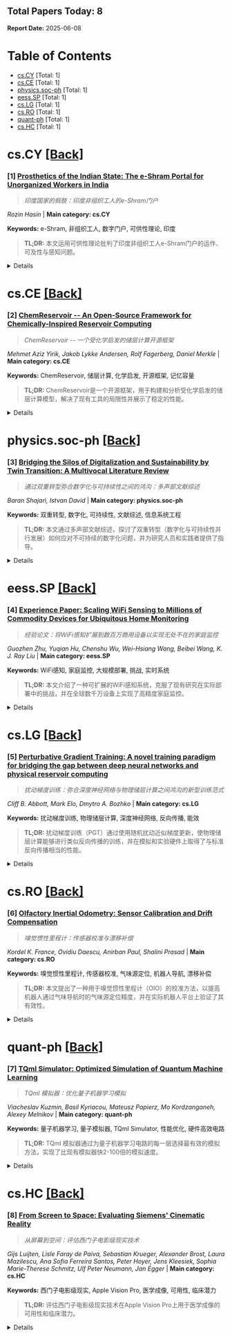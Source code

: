 ## Total Papers Today: 8
**Report Date:** 2025-06-08

<div id=toc></div>

# Table of Contents

- [cs.CY](#cs.CY) [Total: 1]
- [cs.CE](#cs.CE) [Total: 1]
- [physics.soc-ph](#physics.soc-ph) [Total: 1]
- [eess.SP](#eess.SP) [Total: 1]
- [cs.LG](#cs.LG) [Total: 1]
- [cs.RO](#cs.RO) [Total: 1]
- [quant-ph](#quant-ph) [Total: 1]
- [cs.HC](#cs.HC) [Total: 1]


<div id='cs.CY'></div>

# cs.CY [[Back]](#toc)

### [1] [Prosthetics of the Indian State: The e-Shram Portal for Unorganized Workers in India](https://arxiv.org/abs/2503.05714)
> *印度国家的假肢：印度非组织工人的e-Shram门户*

*Rozin Hasin* | **Main category: cs.CY**

**Keywords:** e-Shram, 非组织工人, 数字门户, 可供性理论, 印度

> **TL;DR:** 本文运用可供性理论批判了印度非组织工人e-Shram门户的运作、可及性与感知问题。

<details>
  <summary>Details</summary>

**Motivation:** 本研究论文旨在考察印度非正规经济部门中非组织工人的数字门户/数据库e-Shram。

**Method:** 运用可供性理论，批判该数据库对劳动者的操作化，以及可及性和感知问题。

**Result:** 批判了e-Shram门户在劳动者操作化、可及性和感知方面存在的问题。

**Conclusion:** 摘要中未提及

> **ai_Abstract:** 本研究论文考察了印度非正规经济部门中非组织工人的数字门户e-Shram。作者运用可供性理论，批判了该数据库在劳动者操作化方面的不足，并指出了可及性和感知方面的问题。

> **摘要翻译:** 本研究论文考察了当前印度非正规经济部门中非组织工人的数字门户/数据库：e-Shram。作者运用可供性理论，批判了该数据库对劳动者的操作化，以及可及性和感知方面的问题。

</details>


<div id='cs.CE'></div>

# cs.CE [[Back]](#toc)

### [2] [ChemReservoir -- An Open-Source Framework for Chemically-Inspired Reservoir Computing](https://arxiv.org/abs/2506.04249)
> *ChemReservoir -- 一个受化学启发的储层计算开源框架*

*Mehmet Aziz Yirik, Jakob Lykke Andersen, Rolf Fagerberg, Daniel Merkle* | **Main category: cs.CE**

**Keywords:** ChemReservoir, 储层计算, 化学启发, 开源框架, 记忆容量

> **TL;DR:** ChemReservoir是一个开源框架，用于构建和分析受化学启发的储层计算模型，解决了现有工具的局限性并展示了稳定的性能。

<details>
  <summary>Details</summary>

**Motivation:** 现有的基于DNA化学的储层计算工具存在局限性，包括主要关注DNA化学和维护状态不佳，导致可用性受限，因此需要一个合适的开源工具。

**Method:** 本研究引入了ChemReservoir，一个用于构建和分析受化学启发储层计算的通用开源框架。它通过增强测试、评估和可重复性来解决现有研究的局限性。

**Result:** 该工具使用各种基于循环的储层拓扑进行了评估，并在记忆容量任务中展示了在不同配置下的稳定性能。

**Conclusion:** Not mentioned in abstract

> **ai_Abstract:** 本文介绍了ChemReservoir，一个用于受化学启发的储层计算的开源框架。该框架旨在解决现有DNA化学驱动的储层计算工具的局限性，提供一个更通用的构建和分析化学启发储层的方法，并增强测试、评估和可重复性。通过对不同循环拓扑的评估，ChemReservoir在记忆容量任务中表现出稳定的性能。

> **摘要翻译:** 储层计算是一种循环神经网络，它使用固定的非线性动力系统（称为储层）将输入映射到更高维空间。文献中存在各种类型的储层，从硅内到体外。在化学信息学中，以前的研究通过开发基于模拟的化学启发式硅内储层模型为该领域做出了贡献。Yahiro使用基于DNA的化学反应网络作为其储层，Nguyen开发了一个基于Gillespie算法的DNA化学启发工具。然而，这些软件工具主要侧重于DNA化学设计，并且其维护状态限制了其当前的可用性。由于这些限制，需要一个合适的开源工具。本研究介绍了ChemReservoir，一个用于化学启发储层计算的开源框架。与以前专注于DNA化学的研究不同，ChemReservoir是一个用于构建和分析化学启发储层的通用框架，它还通过确保增强测试、评估和可重复性来解决这些先前研究中的局限性。该工具使用各种基于循环的储层拓扑进行了评估，并在记忆容量任务中展示了在不同配置下的稳定性能。

</details>


<div id='physics.soc-ph'></div>

# physics.soc-ph [[Back]](#toc)

### [3] [Bridging the Silos of Digitalization and Sustainability by Twin Transition: A Multivocal Literature Review](https://arxiv.org/abs/2506.04267)
> *通过双重转型弥合数字化与可持续性之间的鸿沟：多声部文献综述*

*Baran Shajari, Istvan David* | **Main category: physics.soc-ph**

**Keywords:** 双重转型, 数字化, 可持续性, 文献综述, 信息系统工程

> **TL;DR:** 本文通过多声部文献综述，探讨了双重转型（数字化与可持续性并行发展）如何应对不可持续的数字化问题，并为研究人员和实践者提供了指导。

<details>
  <summary>Details</summary>

**Motivation:** 双重转型是为了应对日益增长的不可持续数字化问题，特别是生态方面的问题，因为忽视这个问题最终会限制社会的数字适应能力和人类解决问题的能力。

**Method:** 本文通过系统地调查学术文献和灰色文献，澄清了双重转型的关键概念。

**Result:** 本文澄清了双重转型的关键概念，并为研究人员和实践者提供了指导，以引导他们的创新工作。

**Conclusion:** 信息系统工程必须找到方法来支持双重转型，通过其大量的知识、方法和技术来引导研究人员和实践者的创新努力。

> **ai_Abstract:** 本文通过对双重转型（数字化与可持续性并行发展）的学术和灰色文献进行系统综述，旨在弥合数字化与可持续性之间的差距。研究明确了双重转型的核心概念，并为研究人员和实践者提供了应对不可持续数字化问题的指导。

> **摘要翻译:** 双重转型是指数字化和可持续性转型以相互支持的方式并行进行，或者通俗地说，“通过IT和数据实现绿色化”。双重转型旨在应对日益增长的不可持续数字化问题，特别是在生态方面。忽视这个问题最终将限制社会的数字适应能力和人类解决问题的能力。信息系统工程必须找到方法，通过其大量的知识、方法和技术来支持双重转型之旅。为此，我们系统地调查了关于双重转型的学术文献和灰色文献，澄清了关键概念，并为研究人员和实践者提供了指导，以引导他们的创新工作。

</details>


<div id='eess.SP'></div>

# eess.SP [[Back]](#toc)

### [4] [Experience Paper: Scaling WiFi Sensing to Millions of Commodity Devices for Ubiquitous Home Monitoring](https://arxiv.org/abs/2506.04322)
> *经验论文：将WiFi感知扩展到数百万商用设备以实现无处不在的家庭监控*

*Guozhen Zhu, Yuqian Hu, Chenshu Wu, Wei-Hsiang Wang, Beibei Wang, K. J. Ray Liu* | **Main category: eess.SP**

**Keywords:** WiFi感知, 家庭监控, 大规模部署, 挑战, 实时系统

> **TL;DR:** 本文介绍了一种可扩展的WiFi感知系统，克服了现有研究在实际部署中的挑战，并在全球数千万设备上实现了高精度家庭监控。

<details>
  <summary>Details</summary>

**Motivation:** WiFi家庭监控作为传统解决方案的替代品，具有广泛覆盖和低侵入性。然而，现有WiFi感知研究在实际应用中面临非人类运动误报、低成本硬件CSI不一致、多用户环境干扰以及边缘设备计算限制等挑战，阻碍了其大规模部署。

**Method:** 本文提出了一种实用且可扩展的WiFi感知系统来解决上述挑战。该系统通过全面的两年评估进行验证，涉及280个边缘设备、16种场景和超过400万个运动样本。该系统还集成了感知和通信功能，支持WiFi感知和数据传输同步进行。

**Result:** 所提出的系统已在全球超过1000万商用路由器和1亿智能灯泡上运行。在多样化的真实家庭环境中，系统实现了92.61%的准确率，将非人类运动引起的误报从63.1%降低到8.4%，并将CSI传输开销降低了99.72%。

**Conclusion:** 这项工作通过弥合理论研究与商业部署之间的差距，为在真实环境中扩展WiFi感知提供了实用的见解。研究发现和策略可推广到各种WiFi感知应用。

> **ai_Abstract:** 本文介绍了一个大规模WiFi感知解决方案的开发和部署经验，该方案已在全球数千万设备上运行。针对现有研究在实际应用中遇到的四项挑战（非人类运动误报、硬件不一致、多用户干扰、计算限制），文章提出了一种实用且可扩展的系统。该系统通过广泛评估，在真实家庭环境中实现了高精度（92.61%），并显著降低了误报率和数据传输开销。该研究为WiFi感知的大规模商业部署提供了宝贵经验。

> **摘要翻译:** 基于WiFi的家庭监控已成为传统基于摄像头和传感器的解决方案的一种引人注目的替代方案，它利用现有无线基础设施，以最小的侵入性提供广泛覆盖。本文介绍了开发和部署大规模WiFi感知解决方案的关键见解和经验教训，该解决方案目前在全球超过1000万商用现成路由器和1亿智能灯泡上运行。通过这次广泛部署，我们识别出阻碍现有研究实际应用的四个现实挑战：1）非人类运动（例如宠物）经常触发误报；2）低成本WiFi芯片组和异构硬件导致信道状态信息（CSI）测量不一致；3）多用户环境中的运动干扰使居住者区分复杂化；4）边缘设备的计算限制和有限的云传输阻碍了实时处理。为了解决这些挑战，我们提出了一种实用且可扩展的系统，并通过对280个边缘设备、16种场景和超过400万个运动样本进行的全面两年评估进行了验证。我们的解决方案在多样化的真实家庭环境中实现了92.61%的准确率，同时将非人类运动引起的误报从63.1%降低到8.4%，并将CSI传输开销降低了99.72%。值得注意的是，我们的系统集成了感知和通信功能，支持在家庭WiFi网络上同时进行WiFi感知和数据传输。虽然侧重于家庭监控，但我们的发现和策略可推广到各种WiFi感知应用。通过弥合理论研究与商业部署之间的差距，这项工作为在真实环境中扩展WiFi感知提供了实用的见解。

</details>


<div id='cs.LG'></div>

# cs.LG [[Back]](#toc)

### [5] [Perturbative Gradient Training: A novel training paradigm for bridging the gap between deep neural networks and physical reservoir computing](https://arxiv.org/abs/2506.04523)
> *扰动梯度训练：弥合深度神经网络与物理储层计算之间鸿沟的新型训练范式*

*Cliff B. Abbott, Mark Elo, Dmytro A. Bozhko* | **Main category: cs.LG**

**Keywords:** 扰动梯度训练, 物理储层计算, 深度神经网络, 反向传播, 能效

> **TL;DR:** 扰动梯度训练（PGT）通过使用随机扰动近似梯度更新，使物理储层计算能够进行类似反向传播的训练，并在模拟和实验硬件上取得了与标准反向传播相当的性能。

<details>
  <summary>Details</summary>

**Motivation:** 物理储层计算由于其黑箱性质无法进行反向传播，这限制了其应用。本研究旨在克服这一关键限制。

**Method:** 扰动梯度训练（PGT）受物理学中微扰理论的启发，利用网络参数空间中的随机扰动，仅通过前向传播来近似梯度更新。

**Result:** PGT在模拟神经网络架构（包括密集网络和带储层层的Transformer模型）以及使用磁振自振荡环作为物理储层的实验硬件上均可行。结果表明，在反向传播不切实际或不可能的情况下，PGT可以实现与标准反向传播方法相当的性能。

**Conclusion:** PGT是未来将物理储层集成到更深层神经网络架构中，并在AI训练中实现显著能效增益的有前景的一步。

> **ai_Abstract:** 本论文介绍了扰动梯度训练（PGT），这是一种新型训练范式，旨在解决物理储层计算因其黑箱性质而无法执行反向传播的关键限制。PGT借鉴物理学中的微扰理论，通过在网络参数空间中引入随机扰动，仅利用前向传播来近似梯度更新。研究在模拟神经网络（包括密集网络和带储层层的Transformer模型）以及使用磁振自振荡环的实验硬件上验证了该方法的有效性。结果表明，在反向传播不可行或不可能的情况下，PGT能够达到与标准反向传播方法相当的性能。PGT为将物理储层整合到更深层神经网络架构并提升AI训练能效提供了新的途径。

> **摘要翻译:** 我们引入了扰动梯度训练（PGT），这是一种新型训练范式，它克服了物理储层计算的一个关键限制：由于物理储层的黑箱性质，无法执行反向传播。PGT受物理学中微扰理论的启发，利用网络参数空间中的随机扰动，仅通过前向传播来近似梯度更新。我们在模拟神经网络架构（包括密集网络和带储层层的Transformer模型）以及使用磁振自振荡环作为物理储层的实验硬件上演示了这种方法的可行性。我们的结果表明，在反向传播不切实际或不可能的情况下，PGT可以实现与标准反向传播方法相当的性能。PGT代表着将物理储层集成到更深层神经网络架构并实现AI训练中显著能效增益的有前景的一步。

</details>


<div id='cs.RO'></div>

# cs.RO [[Back]](#toc)

### [6] [Olfactory Inertial Odometry: Sensor Calibration and Drift Compensation](https://arxiv.org/abs/2506.04539)
> *嗅觉惯性里程计：传感器校准与漂移补偿*

*Kordel K. France, Ovidiu Daescu, Anirban Paul, Shalini Prasad* | **Main category: cs.RO**

**Keywords:** 嗅觉惯性里程计, 传感器校准, 气味源定位, 机器人导航, 漂移补偿

> **TL;DR:** 本文提出了一种用于嗅觉惯性里程计（OIO）的校准方法，以提高机器人通过气味导航时的气味源定位精度，并在实际机器人平台上验证了其有效性。

<details>
  <summary>Details</summary>

**Motivation:** 气体动力学和环境因素会对嗅觉导航任务造成干扰，使得嗅觉惯性里程计（OIO）难以实现。

**Method:** 本文定义了一种通用的OIO校准过程，适用于多种嗅觉传感器类型，并专注于在慢速移动机器人平台上实现厘米级精度的气味源定位。该过程在实际机械臂上进行了演示。

**Result:** 所提出的OIO校准过程能够提高机器人嗅觉导航任务的性能，优于冷启动状态。实现了厘米级精度的气味源定位。

**Conclusion:** 所提出的OIO校准方法能够有效提高嗅觉惯性里程计的性能，使其在机器人嗅觉导航任务中实现更精确的气味源定位。

> **ai_Abstract:** 嗅觉惯性里程计（OIO）通过融合气体传感器和惯性数据帮助机器人进行气味导航，但气体动力学和环境因素会引入干扰。本文提出了一种通用的OIO校准过程，旨在实现厘米级精度的气味源定位，并适用于多种嗅觉传感器。研究在机械臂上验证了该方法，结果表明校准显著提升了嗅觉导航任务的性能。

> **摘要翻译:** 视觉惯性里程计（VIO）是融合视觉和运动学数据以理解机器在导航任务中状态的过程。嗅觉惯性里程计（OIO）是VIO的类比，它将气体传感器的信号与惯性数据融合，以帮助机器人通过气味进行导航。气体动力学和环境因素会对嗅觉导航任务引入干扰，这使得OIO难以实现。在我们的工作中，我们定义了一个用于OIO的机器人校准过程，该过程可推广到多种嗅觉传感器类型。我们的重点是专门校准OIO，以在慢速移动机器人平台上实现厘米级精度的气味源定位，以展示其在机器人手术和无接触安全检查中的用例。我们在真实的机械臂上演示了我们的OIO校准过程，并展示了这种校准如何提高冷启动嗅觉导航任务的性能。

</details>


<div id='quant-ph'></div>

# quant-ph [[Back]](#toc)

### [7] [TQml Simulator: Optimized Simulation of Quantum Machine Learning](https://arxiv.org/abs/2506.04891)
> *TQml 模拟器：优化量子机器学习模拟*

*Viacheslav Kuzmin, Basil Kyriacou, Mateusz Papierz, Mo Kordzanganeh, Alexey Melnikov* | **Main category: quant-ph**

**Keywords:** 量子机器学习, 量子模拟器, TQml Simulator, 性能优化, 硬件高效电路

> **TL;DR:** TQml 模拟器通过为量子机器学习电路的每一层选择最有效的模拟方法，实现了比现有模拟器快2-100倍的模拟速度。

<details>
  <summary>Details</summary>

**Motivation:** 开发高速数值模拟器对于推进量子机器学习领域的研究至关重要，特别是针对硬件高效的量子电路。

**Method:** 研究人员对模拟量子态向量上门层作用的通用和门特定技术进行了数值基准测试，旨在加速量子机器学习算法的整体模拟。他们发现最佳模拟方法取决于所涉及的量子比特数量，并通过结合定制技术开发了名为TQml Simulator的模拟器，该模拟器为给定电路的每一层采用最有效的模拟方法。

**Result:** TQml 模拟器在标准门集（如旋转门和CNOT门）以及IonQ和IBM量子处理单元的原生门构建的电路上进行了评估。在大多数情况下，其性能比等效的Pennylane's default.qubit 模拟器快约2到100倍，具体取决于电路、量子比特数量、输入数据批次大小和所用硬件。

**Conclusion:** 为量子机器学习电路的每一层选择最有效的模拟方法，可以显著提高模拟性能，TQml 模拟器证明了这种优化策略的有效性。

> **ai_Abstract:** 本研究开发了TQml模拟器，一个用于加速量子机器学习算法模拟的工具。通过对模拟量子门层作用的技术进行基准测试，研究发现最佳模拟方法取决于量子比特数量，并据此设计了TQml模拟器，该模拟器能为电路的每一层选择最有效的模拟方法。实验结果表明，TQml模拟器在多种电路和硬件上比Pennylane的default.qubit模拟器快2到100倍。

> **摘要翻译:** 硬件高效的量子机器学习电路通常由交替的均匀应用门层组成。此类电路的高速数值模拟器对于推进该领域的研究至关重要。在这项工作中，我们对模拟量子态向量上门层作用的通用和门特定技术进行了数值基准测试，旨在加速量子机器学习算法的整体模拟。我们的分析表明，给定门层的最佳模拟方法取决于所涉及的量子比特数量，并且定制技术的组合可以在给定电路的正向和反向传播中产生显著的性能增益。基于这些见解，我们开发了一个名为TQml模拟器的数值模拟器，该模拟器为给定电路的每一层采用最有效的模拟方法。我们在由标准门集（如旋转门和CNOT门）以及IonQ和IBM量子处理单元的原生门构建的电路上评估了TQml模拟器。在大多数情况下，我们的模拟器比等效的Pennylane的default.qubit模拟器快约2到100倍，具体取决于电路、量子比特数量、输入数据批次大小和所用硬件。

</details>


<div id='cs.HC'></div>

# cs.HC [[Back]](#toc)

### [8] [From Screen to Space: Evaluating Siemens' Cinematic Reality](https://arxiv.org/abs/2506.04972)
> *从屏幕到空间：评估西门子电影级现实技术*

*Gijs Luijten, Lisle Faray de Paiva, Sebastian Krueger, Alexander Brost, Laura Mazilescu, Ana Sofia Ferreira Santos, Peter Hoyer, Jens Kleesiek, Sophia Marie-Therese Schmitz, Ulf Peter Neumann, Jan Egger* | **Main category: cs.HC**

**Keywords:** 西门子电影级现实, Apple Vision Pro, 医学成像, 可用性, 临床潜力

> **TL;DR:** 评估西门子电影级现实技术在Apple Vision Pro上用于医学成像的可用性和临床潜力。

<details>
  <summary>Details</summary>

**Motivation:** 作为首批完全接触西门子电影级现实研究团队之一，评估其在Apple Vision Pro上进行电影级体渲染的可用性和临床潜力。

**Method:** 可视化CHAOS和MRCP_DLRecon数据集中的静脉期肝脏CT和磁共振胰胆管造影扫描。14名医学专家使用系统可用性量表、ISONORM 9242-110-S问卷和开放式调查评估了可用性和预期的临床整合潜力。

**Result:** 专家反馈确定了可行性、关键可用性优势以及在真实世界临床工作流程中促进适应所需的特性。

**Conclusion:** 研究结果为沉浸式电影级渲染在医学成像中的潜力提供了见解。

> **ai_Abstract:** 本研究评估了西门子电影级现实技术在Apple Vision Pro上进行医学图像体渲染的可用性和临床潜力。通过可视化肝脏CT和MRCP扫描，并由14名医学专家进行评估，结果揭示了该技术的可行性、可用性优势以及未来临床整合所需的关键功能，为沉浸式渲染在医学成像中的应用提供了重要见解。

> **摘要翻译:** 作为首批完全接触西门子电影级现实技术的研究团队之一，我们评估了其在Apple Vision Pro上进行电影级体渲染的可用性和临床潜力。我们可视化了CHAOS和MRCP_DLRecon数据集中的静脉期肝脏计算机断层扫描和磁共振胰胆管造影扫描。十四位医学专家使用系统可用性量表、ISONORM 9242-110-S问卷和开放式调查评估了可用性和预期的临床整合潜力。他们的反馈确定了可行性、关键可用性优势以及促进其在真实世界临床工作流程中适应所需的特性。研究结果为沉浸式电影级渲染在医学成像中的潜力提供了见解。

</details>
